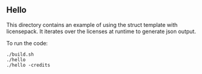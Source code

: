 ## Hello

This directory contains an example of using the struct template with
licensepack. It iterates over the licenses at runtime to generate json output.

To run the code:

```
./build.sh
./hello
./hello -credits
```